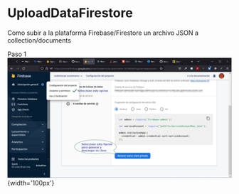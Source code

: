 # UploadDataFirestore
Como subir a la plataforma Firebase/Firestore un archivo JSON a collection/documents 

Paso 1
  ![](./2022-06-29%2010%2048%2042.jpg){width='100px'}